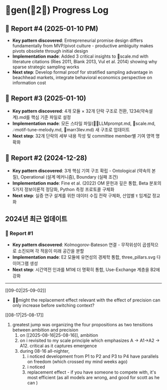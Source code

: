 # 🐅gen(🎹2📝) Progress Log

## 🎯 Report #4 (2025-01-10 PM)
- **Key pattern discovered**: Entrepreneurial promise design differs fundamentally from MVP/pivot culture - productive ambiguity makes pivots obsolete through initial design
- **Implementation made**: Added 3 critical insights to 🎹scale.md with literature citations (Ries 2011, Blank 2013, Vul et al. 2014) showing why sparse strategic sampling works
- **Next step**: Develop formal proof for stratified sampling advantage in beachhead markets, integrate behavioral economics perspective on information cost

## 🎯 Report #3 (2025-01-10)
- **Key pattern discovered**: 4개 모듈 × 32개 단락 구조로 전환, 1234(약속설계).md를 핵심 기준 파일로 설정
- **Implementation made**: 모든 스타일 파일(🧞‍♂️LLMprompt.md, 🎹scale.md, 🎶motif-tune-melody.md, 🎯marr3lev.md) 새 구조로 업데이트
- **Next step**: 32개 단락의 세부 내용 작성 및 committee member별 기여 영역 명확화

## 🎯 Report #2 (2024-12-28)
- **Key pattern discovered**: 3개 핵심 기여 구조 확립 - Ontological (약속의 본질), Operational (설계 메커니즘), Boundary (실패 조건)
- **Implementation made**: Fine et al. (2022) OM 문헌과 깊은 통합, Beta 분포의 5가지 정보이론적 정당화, Python 측정 프로토콜 구체화
- **Next step**: 실증 연구 설계를 위한 데이터 수집 전략 구체화, 산업별 τ 임계값 정교화

## 2024년 최근 업데이트

### 🎯 Report #1
- **Key pattern discovered**: Kolmogorov-Bateson 연결 - 무작위성이 곱셈적으로 소진되며 각 적응이 미래 공간을 분할
- **Implementation made**: E2 모듈에 유연성의 경제학 통합, three_pillars.svg 다이어그램 생성
- **Next step**: 시간역전 인과를 M1에 더 명확히 통합, Use-Exchange 계층을 B2에 강화

-----

[[09-02|25-09-02]]
- 🙋‍♀️might the replacement effect relevant with the effect of precision can only increase before switching context?

[[08-17|25-08-17]]

1. greatest jump was organizing the four propositions as two tensitions between ambition and precision
	1. on [[2025-08-16|25-08-16]], ambition 
	2. on i revisited to my scale principle which emphasizes A -> A1->A2 -> A12. critical as it captures emergence
	3. during 08-16 all-nighter,  
		1. i noticed development from P1 to P2 and P3 to P4 have parallels on freedom (which crossed my mind weeks ago)
		2. i noticed 
		3. replacement effect - if you have someone to compete with, it's most efficient (as all models are wrong, and good for scott as he can )
